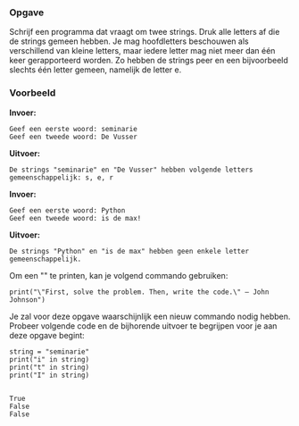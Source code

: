 ### Opgave

Schrijf een programma dat vraagt om twee strings. Druk alle letters af die de strings gemeen hebben. Je mag hoofdletters beschouwen als verschillend van kleine letters, maar iedere letter mag niet meer dan één keer gerapporteerd worden. Zo hebben de strings peer en een bijvoorbeeld slechts één letter gemeen, namelijk de letter e.


### Voorbeeld

**Invoer:**

    Geef een eerste woord: seminarie
    Geef een tweede woord: De Vusser

**Uitvoer:**

    De strings "seminarie" en "De Vusser" hebben volgende letters gemeenschappelijk: s, e, r

**Invoer:**

    Geef een eerste woord: Python
    Geef een tweede woord: is de max!

**Uitvoer:**

    De strings "Python" en "is de max" hebben geen enkele letter gemeenschappelijk.

Om een "" te printen, kan je volgend commando gebruiken:

    print("\"First, solve the problem. Then, write the code.\" – John Johnson")


Je zal voor deze opgave waarschijnlijk een nieuw commando nodig hebben. Probeer volgende code en de bijhorende uitvoer te begrijpen voor je aan deze opgave begint:

    string = "seminarie"
    print("i" in string)
    print("t" in string)
    print("I" in string)


    True
    False
    False
